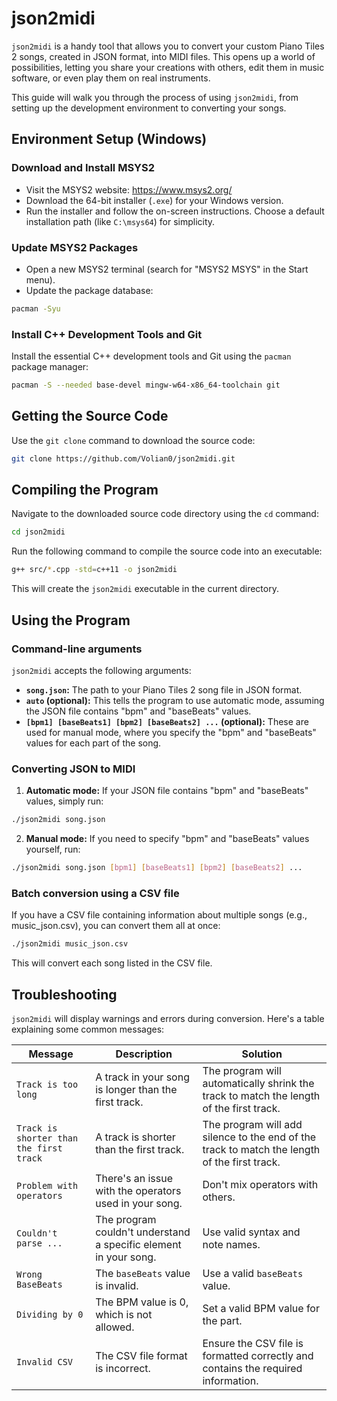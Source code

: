 # json2midi

`json2midi` is a handy tool that allows you to convert your custom Piano Tiles 2 songs, created in JSON format, into MIDI files. This opens up a world of possibilities, letting you share your creations with others, edit them in music software, or even play them on real instruments.

This guide will walk you through the process of using `json2midi`, from setting up the development environment to converting your songs.

## Environment Setup (Windows)

### Download and Install MSYS2

-   Visit the MSYS2 website: https://www.msys2.org/
-   Download the 64-bit installer (`.exe`) for your Windows version.
-   Run the installer and follow the on-screen instructions. Choose a default installation path (like `C:\msys64`) for simplicity.

### Update MSYS2 Packages

-   Open a new MSYS2 terminal (search for "MSYS2 MSYS" in the Start menu).
-   Update the package database:

```bash
pacman -Syu
```

### Install C++ Development Tools and Git

Install the essential C++ development tools and Git using the `pacman` package manager:

```bash
pacman -S --needed base-devel mingw-w64-x86_64-toolchain git
```

## Getting the Source Code

Use the `git clone` command to download the source code:

```bash
git clone https://github.com/Volian0/json2midi.git
```

## Compiling the Program

Navigate to the downloaded source code directory using the `cd` command:

```bash
cd json2midi
```

Run the following command to compile the source code into an executable:

```bash
g++ src/*.cpp -std=c++11 -o json2midi
```

This will create the `json2midi` executable in the current directory.

## Using the Program

### Command-line arguments

`json2midi` accepts the following arguments:

-   **`song.json`:** The path to your Piano Tiles 2 song file in JSON format.
-   **`auto` (optional):** This tells the program to use automatic mode, assuming the JSON file contains "bpm" and "baseBeats" values.
-   **`[bpm1] [baseBeats1] [bpm2] [baseBeats2] ...` (optional):** These are used for manual mode, where you specify the "bpm" and "baseBeats" values for each part of the song.

### Converting JSON to MIDI

1. **Automatic mode:** If your JSON file contains "bpm" and "baseBeats" values, simply run:

```sh
./json2midi song.json
```

2. **Manual mode:** If you need to specify "bpm" and "baseBeats" values yourself, run:

```sh
./json2midi song.json [bpm1] [baseBeats1] [bpm2] [baseBeats2] ...
```

### Batch conversion using a CSV file

If you have a CSV file containing information about multiple songs (e.g., music_json.csv), you can convert them all at once:

```sh
./json2midi music_json.csv
```

This will convert each song listed in the CSV file.

## Troubleshooting

`json2midi` will display warnings and errors during conversion. Here's a table explaining some common messages:

| Message | Description | Solution |
| --- | --- | --- |
| `Track is too long` | A track in your song is longer than the first track. | The program will automatically shrink the track to match the length of the first track. |
| `Track is shorter than the first track` | A track is shorter than the first track. | The program will add silence to the end of the track to match the length of the first track. |
| `Problem with operators` | There's an issue with the operators used in your song. | Don't mix operators with others. |
| `Couldn't parse ...` | The program couldn't understand a specific element in your song. | Use valid syntax and note names. |
| `Wrong BaseBeats` | The `baseBeats` value is invalid. | Use a valid `baseBeats` value. |
| `Dividing by 0` | The BPM value is 0, which is not allowed. | Set a valid BPM value for the part. |
| `Invalid CSV` | The CSV file format is incorrect. | Ensure the CSV file is formatted correctly and contains the required information. |
